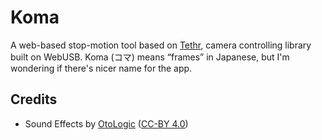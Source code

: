 # Koma

A web-based stop-motion tool based on [Tethr](https://github.com/baku89/tethr), camera controlling library built on WebUSB. Koma (コマ) means “frames” in Japanese, but I'm wondering if there's nicer name for the app.

## Credits

- Sound Effects by [OtoLogic](https://otologic.jp/free/license.html) ([CC-BY 4.0](https://creativecommons.org/licenses/by/4.0/))
